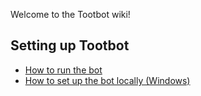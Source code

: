 Welcome to the Tootbot wiki!

## Setting up Tootbot

* [How to run the bot](https://github.com/corbindavenport/tootbot/wiki/Running-Tootbot)
* [How to set up the bot locally (Windows)](https://github.com/corbindavenport/tootbot/wiki/Setting-up-Tootbot-(local-installation))